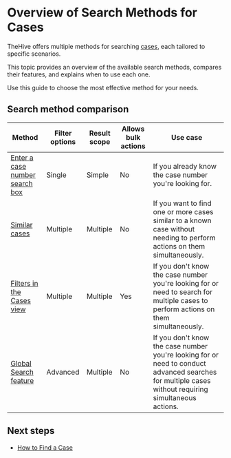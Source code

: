 # Overview of Search Methods for Cases

TheHive offers multiple methods for searching [cases](../about-a-case.md), each tailored to specific scenarios.

This topic provides an overview of the available search methods, compares their features, and explains when to use each one.

Use this guide to choose the most effective method for your needs.

## Search method comparison

| Method | Filter options | Result scope | Allows bulk actions | Use case |
| -------| ------------------| --------| --------------------| ---------|
| [Enter a case number search box](find-a-case.md#method-1-enter-a-case-number-search-box)| Single | Simple | No | If you already know the case number you're looking for.| 
| [Similar cases](find-a-case.md#method-2-similar-cases) | Multiple | Multiple | No | If you want to find one or more cases similar to a known case without needing to perform actions on them simultaneously. |
| [Filters in the Cases view](find-a-case.md#method-3-filters-in-the-cases-view) | Multiple | Multiple | Yes | If you don't know the case number you're looking for or need to search for multiple cases to perform actions on them simultaneously. |
| [Global Search feature](find-a-case.md#method-4-global-search-feature) | Advanced | Multiple | No | If you don't know the case number you're looking for or need to conduct advanced searches for multiple cases without requiring simultaneous actions. |

## Next steps
* [How to Find a Case](find-a-case.md)
